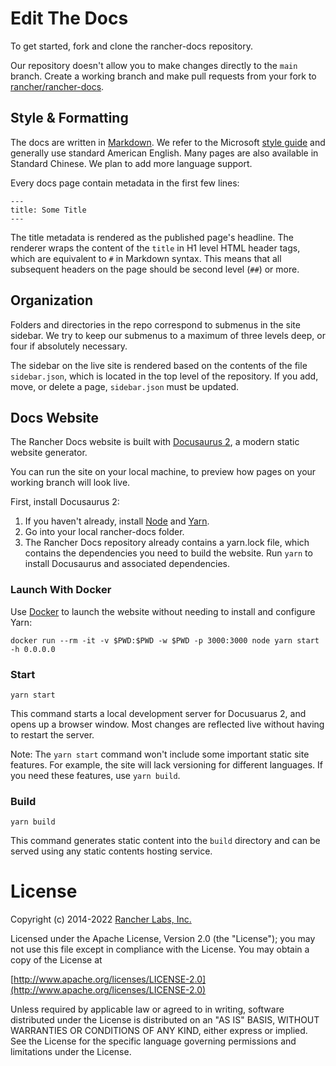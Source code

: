 # Edit The Docs

To get started, fork and clone the rancher-docs repository.

Our repository doesn't allow you to make changes directly to the `main` branch. Create a working branch and make pull requests from your fork to [rancher/rancher-docs](https://github.com/rancher/rancher-docs). 

## Style & Formatting

The docs are written in [Markdown](https://www.markdownguide.org/cheat-sheet/). We refer to the Microsoft [style guide](https://learn.microsoft.com/en-us/style-guide/welcome/) and generally use standard American English. Many pages are also available in Standard Chinese. We plan to add more language support.

Every docs page contain metadata in the first few lines:

```
---
title: Some Title
---
```

The title metadata is rendered as the published page's headline. The renderer wraps the content of the `title` in H1 level HTML header tags, which are equivalent to `#` in Markdown syntax. This means that all subsequent headers on the page should be second level (`##`) or more.

## Organization

Folders and directories in the repo correspond to submenus in the site sidebar. We try to keep our submenus to a maximum of three levels deep, or four if absolutely necessary.

The sidebar on the live site is rendered based on the contents of the file `sidebar.json`, which is located in the top level of the repository. If you add, move, or delete a page, `sidebar.json` must be updated.

## Docs Website

The Rancher Docs website is built with [Docusaurus 2](https://docusaurus.io/), a modern static website generator.

You can run the site on your local machine, to preview how pages on your working branch will look live.

First, install Docusaurus 2:

1. If you haven't already, install [Node](https://nodejs.org/en/download/) and [Yarn](https://yarnpkg.com/getting-started/install).
1. Go into your local rancher-docs folder.
1. The Rancher Docs repository already contains a yarn.lock file, which contains the dependencies you need to build the website. Run `yarn` to install Docusaurus and associated dependencies.

### Launch With Docker

Use [Docker](https://www.docker.com/) to launch the website without needing to install and configure Yarn:

```
docker run --rm -it -v $PWD:$PWD -w $PWD -p 3000:3000 node yarn start -h 0.0.0.0
```

### Start

```
yarn start
```

This command starts a local development server for Docusuarus 2, and opens up a browser window. Most changes are reflected live without having to restart the server.

Note: The `yarn start` command won't include some important static site features. For example, the site will lack versioning for different languages. If you need these features, use `yarn build`.

### Build

```
yarn build
```

This command generates static content into the `build` directory and can be served using any static contents hosting service.

License
=======
Copyright (c) 2014-2022 [Rancher Labs, Inc.](https://rancher.com)

Licensed under the Apache License, Version 2.0 (the "License");
you may not use this file except in compliance with the License.
You may obtain a copy of the License at

[http://www.apache.org/licenses/LICENSE-2.0](http://www.apache.org/licenses/LICENSE-2.0)

Unless required by applicable law or agreed to in writing, software
distributed under the License is distributed on an "AS IS" BASIS,
WITHOUT WARRANTIES OR CONDITIONS OF ANY KIND, either express or implied.
See the License for the specific language governing permissions and
limitations under the License.